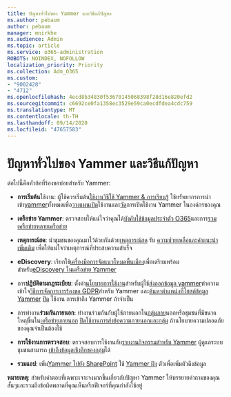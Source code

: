 ```yaml
---
title: ปัญหาทั่วไปของ Yammer และวิธีแก้ปัญหา
ms.author: pebaum
author: pebaum
manager: mnirkhe
ms.audience: Admin
ms.topic: article
ms.service: o365-administration
ROBOTS: NOINDEX, NOFOLLOW
localization_priority: Priority
ms.collection: Adm_O365
ms.custom:
- "9002428"
- "4712"
ms.openlocfilehash: 4ecd8b34830f53670145068398f28d16e820efd2
ms.sourcegitcommit: c6692ce0fa1358ec3529e59ca0ecdfdea4cdc759
ms.translationtype: MT
ms.contentlocale: th-TH
ms.lasthandoff: 09/14/2020
ms.locfileid: "47657583"
---
```

# <a name="yammer-common-issues-and-resolutions"></a>ปัญหาทั่วไปของ Yammer และวิธีแก้ปัญหา

ต่อไปนี้คือหัวข้อที่ร้องขอบ่อยสำหรับ Yammer:

- **การเริ่มต้น**ใช้งาน: ผู้ใช้ควรเริ่มต้น[ใช้งานวิธีใช้ Yammer & การเรียนรู้](https://support.office.com/yammer) ใช้ทรัพยากรการนำเข้า[yammer](https://aka.ms/yamresources)ทั้งหมดเพื่อ[วางแผน](https://aka.ms/YamSuccessGuide)[เปิด](https://aka.ms/YamLaunchPlaybook)ใช้งานและ[วัด](https://aka.ms/YamMeasureSuccesGuide)การเปิดใช้งาน Yammer ในองค์กรของคุณ 

- **เครือข่าย Yammer**: ตรวจสอบให้แน่ใจว่าคุณได้[บังคับใช้ข้อมูลประจำตัว O365](https://docs.microsoft.com/yammer/configure-your-yammer-network/enforce-office-365-identity)และการ[รวมเครือข่ายหลายเครือข่าย](https://docs.microsoft.com/yammer/configure-your-yammer-network/consolidate-multiple-yammer-networks) 

- **เหตุการณ์สด**: นำชุมชนของคุณมาไว้ด้วยกันด้วย[เหตุการณ์สด](https://docs.microsoft.com/yammer/manage-yammer-groups/yammer-live-events) รับ [ความช่วยเหลือและคำแนะนำเพิ่มเติม](https://resources.techcommunity.microsoft.com/live-events/assistance/) เพื่อให้แน่ใจว่าเหตุการณ์ที่ประสบความสำเร็จ 

- **eDiscovery**: เรียกใช้[เครื่องมือการจัดแนวโหมดพื้นเมือง](https://docs.microsoft.com/yammer/configure-your-yammer-network/overview-native-mode)เพื่อเตรียมพร้อมสำหรับ[eDiscovery ในเครือข่าย Yammer](https://docs.microsoft.com/yammer/manage-security-and-compliance/overview-of-ediscovery) 

- การ**ปฏิบัติตามกฎระเบียบ**: ตั้งค่า[นโยบายการใช้งาน](https://docs.microsoft.com/yammer/manage-security-and-compliance/set-up-a-usage-policy)สำหรับผู้ใช้[ส่งออกข้อมูล yammer](https://docs.microsoft.com/yammer/manage-security-and-compliance/export-yammer-enterprise-data)ทำความเข้าใจ[วิธีการจัดการการร้องขอ GDPR](https://docs.microsoft.com/yammer/manage-security-and-compliance/gdpr-requests-in-yammer-enterprise)สำหรับ Yammer และ[ค้นหาตำแหน่งที่โฮสต์ข้อมูล Yammer](https://docs.microsoft.com/yammer/manage-security-and-compliance/data-residency) [ปิด](https://docs.microsoft.com/yammer/manage-yammer-users/turn-off-user-access) ใช้งาน การเข้าถึง Yammer ถ้าจำเป็น

- การทำงาน**ร่วมกันภายนอก**: ทำงานร่วมกันกับผู้ใช้ภายนอกใน[กลุ่มภาย](https://docs.microsoft.com/yammer/work-with-external-users/create-and-manage-external-groups)นอกหรือชุมชนที่มีขนาดใหญ่ขึ้นใน[เครือข่ายภายนอก](https://docs.microsoft.com/yammer/work-with-external-users/create-and-manage-an-external-network) [ปิดใช้งานการส่งข้อความภายนอกและกลุ่ม](https://docs.microsoft.com/yammer/work-with-external-users/disable-external-messaging) ถ้านโยบายความปลอดภัยของคุณจำเป็นต้องใช้

- **การใช้งานการตรวจสอบ**: ตรวจสอบการใช้งานกับ[รายงานกิจกรรมสำหรับ Yammer](https://docs.microsoft.com/microsoft-365/admin/activity-reports/yammer-activity-report) ผู้ดูแลระบบชุมชนสามารถ [เข้าถึงข้อมูลเชิงลึกของกลุ่ม](https://support.office.com/article/view-group-insights-in-yammer-73f9fa6d-d442-4f25-9194-d5317c9328ab)ได้

- **รวมแอป**: เพิ่ม[Yammer ไปยัง SharePoint](https://docs.microsoft.com/yammer/integrate-yammer-with-other-apps/embed-a-feed-into-a-sharepoint-site) ใช้ [Yammer ฝัง](https://developer.yammer.com/docs/embed) ตัวเพื่อเพิ่มตัวดึงข้อมูล 

**หมายเหตุ**: สำหรับคำตอบที่เฉพาะเจาะจงมากขึ้นเกี่ยวกับปัญหา Yammer ให้บรรยายคำถามของคุณสั้นๆและรวมถึงข้อผิดพลาดที่คุณเห็นหรือฟีเจอร์ที่คุณกำลังใช้อยู่
